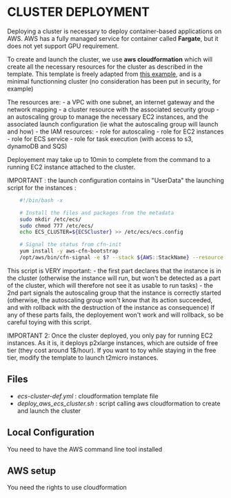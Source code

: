 CLUSTER DEPLOYMENT
==================


Deploying a cluster is necessary to deploy container-based applications on AWS. 
AWS has a fully managed service for container called **Fargate**, but it does not yet support GPU requirement.

To create and launch the cluster, we use **aws cloudformation** which will create all the necessary resources for the cluster as described in the template.
This template is freely adapted from [this example](https://github.com/brentley/tensorflow-container/blob/master/cluster-cpu-gpu.yml), and is a minimal functionning cluster (no consideration has been put in security, for example)

The resources are:
	- a VPC with one subnet, an internet gateway and the network mapping
	- a cluster resource with the associated security group
	- an autoscaling group to manage the necessary EC2 instances, and the associated launch configuration (ie what the autoscaling group will launch and how) 
	- the IAM resources:
		- role for autoscaling
		- role for EC2 instances
		- role for ECS service
		- role for task execution (with access to s3, dynamoDB and SQS)

Deployement may take up to 10min to complete from the command to a running EC2 instance attached to the cluster.


IMPORTANT : the launch configuration contains in "UserData" the launching script for the instances :

```bash
	#!/bin/bash -x

	# Install the files and packages from the metadata
	sudo mkdir /etc/ecs/
	sudo chmod 777 /etc/ecs/
	echo ECS_CLUSTER=${ECSCluster} >> /etc/ecs/ecs.config

	# Signal the status from cfn-init
	yum install -y aws-cfn-bootstrap
	/opt/aws/bin/cfn-signal -e $? --stack ${AWS::StackName} --resource ECSGPUAutoScalingGroup --region ${AWS::Region}
```

This script is VERY important:
	- the first part declares that the instance is in the cluster (otherwise the instance will run, but won't be detected as a part of the cluster, which will therefore not see it as usable to run tasks)
	- the 2nd part signals the autoscaling group that the instance is correctly started (otherwise, the autoscaling group won't know that its action succeeded, and with rollback with the destruction of the instance as consequence)
If any of these parts fails, the deployement won't work and will rollback, so be careful toying with this script.


IMPORTANT 2:
Once the cluster deployed, you only pay for running EC2 instances. As it is, it deploys p2xlarge instances, which are outside of free tier (they cost around 1$/hour). If you want to toy while staying in the free tier, modify the template to launch t2micro instances.


Files
-----
- _ecs-cluster-def.yml_ : cloudformation template file
- _deploy_aws_ecs_cluster.sh_ : script calling aws cloudformation to create and launch the cluster


Local Configuration
------------
You need to have the AWS command line tool installed


AWS setup
---------
You need the rights to use cloudformation